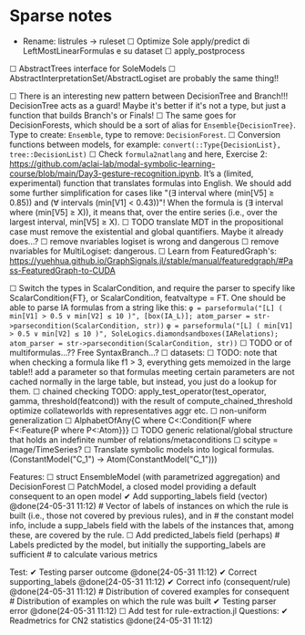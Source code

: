 # Sparse notes

- Rename: listrules -> ruleset
☐ Optimize Sole apply/predict di LeftMostLinearFormulas e su dataset
☐ apply_postprocess


☐ AbstractTrees interface for SoleModels
☐ AbstractInterpretationSet/AbstractLogiset are probably the same thing!!

☐ There is an interesting new pattern between DecisionTree and Branch!!! DecisionTree acts as a guard! Maybe it's better if it's not a type, but just a function that builds Branch's or Finals!
☐ The same goes for DecisionForests, which should be a sort of alias for `Ensemble{DecisionTree}`. Type to create: `Ensemble`, type to remove: `DecisionForest`.
☐ Conversion functions between models, for example: `convert(::Type{DecisionList}, tree::DecisionList)`
☐ Check `formula2natlang` and here, Exercise 2: https://github.com/aclai-lab/modal-symbolic-learning-course/blob/main/Day3-gesture-recognition.ipynb. It’s a (limited, experimental) function that translates formulas into English. We should add some further simplification for cases like "(∃ interval where (min[V5] ≥ 0.85)) and (∀ intervals (min[V1] < 0.43))"! When the formula is (∃ interval where (min[V5] ≥ X)), it means that, over the entire series (i.e., over the largest interval, min[V5] ≥ X).
☐ TODO translate MDT in the propositional case must remove the existential and global quantifiers. Maybe it already does…?
☐ remove nvariables logiset is wrong and dangerous
☐ remove nvariables for MultiLogiset: dangerous.
☐ Learn from FeaturedGraph's: https://yuehhua.github.io/GraphSignals.jl/stable/manual/featuredgraph/#Pass-FeaturedGraph-to-CUDA

☐ Switch the types in ScalarCondition, and require the parser to specify like ScalarCondition{FT}, or ScalarCondition, featvaltype = FT. One should be able to parse IA formulas from a string like this:
    `φ = parseformula("[L] ( min[V1] > 0.5 ∨ min[V2] ≤ 10 )", [box(IA_L)]; atom_parser = str->parsecondition(ScalarCondition, str))`
    `φ = parseformula("[L] ( min[V1] > 0.5 ∨ min[V2] ≤ 10 )", SoleLogics.diamondsandboxes(IARelations); atom_parser = str->parsecondition(ScalarCondition, str))`
☐ TODO or of multiformulas…?? Free SyntaxBranch…?
☐ datasets:
☐ TODO: note that when checking a formula like f1 > 3, everything gets memoized in the large table!!
    add a parameter so that formulas meeting certain parameters are not cached normally in the large table, but instead, you just do a lookup for them.
    ☐ chained checking
    TODO: apply_test_operator(test_operator, gamma, threshold(featcond)) with the result of compute_chained_threshold
    optimize collateworlds with representatives aggr etc.
☐ non-uniform generalization
☐ AlphabetOfAny{C where C<:Condition{F where F<:Feature{P where P<:Atom}}}
☐ TODO generic relational/global structure that holds an indefinite number of relations/metaconditions
  ☐ scitype = Image/TimeSeries?
☐ Translate symbolic models into logical formulas. (ConstantModel("C_1") -> Atom(ConstantModel("C_1")))


Features:
    ☐ struct EnsembleModel (with parametrized aggregation) and DecisionForest
    ☐ PatchModel, a closed model providing a default consequent to an open model
    ✔ Add supporting_labels field (vector) @done(24-05-31 11:12)
    # Vector of labels of instances on which the rule is built (i.e., those not covered by previous rules), and in
    # the constant model info, include a supp_labels field with the labels of the instances that, among these, are covered by the rule.
    ☐ Add predicted_labels field (perhaps)
    # Labels predicted by the model, but initially the supporting_labels are sufficient
    # to calculate various metrics

Test:
    ✔ Testing parser outcome @done(24-05-31 11:12)
    ✔ Correct supporting_labels @done(24-05-31 11:12)
    ✔ Correct info (consequent/rule) @done(24-05-31 11:12)
    # Distribution of covered examples for consequent
    # Distribution of examples on which the rule was built
    ✔ Testing parser error @done(24-05-31 11:12)
    ☐ Add test for rule-extraction.jl 
Questions:
    ✔ Readmetrics for CN2 statistics @done(24-05-31 11:12)
